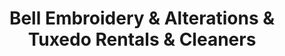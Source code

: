 ---
title: "Bell Embroidery & Alterations & Tuxedo Rentals & Cleaners"
url: /georgetown/bell-embroidery-and-alterations-and-tuxedo-rentals-and-cleaners/
shop: tailor
---